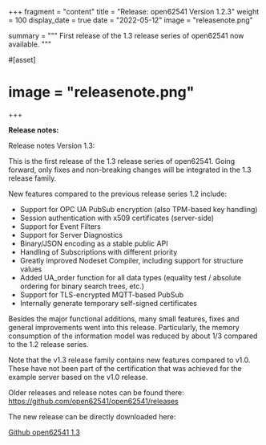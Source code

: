 +++
fragment = "content"
title = "Release: open62541 Version 1.2.3"
weight = 100
display_date = true
date = "2022-05-12"
image = "releasenote.png"

summary = """
First release of the 1.3 release series of open62541 now available.
"""


#[asset]
#  image = "releasenote.png"
+++


**Release notes:**

Release notes Version 1.3:

This is the first release of the 1.3 release series of open62541.
Going forward, only fixes and non-breaking changes will be integrated in the 1.3 release family.

New features compared to the previous release series 1.2 include:

* Support for OPC UA PubSub encryption (also TPM-based key handling)
* Session authentication with x509 certificates (server-side)
* Support for Event Filters
* Support for Server Diagnostics
* Binary/JSON encoding as a stable public API
* Handling of Subscriptions with different priority
* Greatly improved Nodeset Compiler, including support for structure values
* Added UA_order function for all data types (equality test / absolute ordering for binary search trees, etc.)
* Support for TLS-encrypted MQTT-based PubSub
* Internally generate temporary self-signed certificates

Besides the major functional additions, many small features, fixes and general improvements went into this release. Particularly, the memory consumption of the information model was reduced by about 1/3 compared to the 1.2 release series.

Note that the v1.3 release family contains new features compared to v1.0. These have not been part of the certification that was achieved for the example server based on the v1.0 release.

Older releases and release notes can be found there: https://github.com/open62541/open62541/releases

The new release can be directly downloaded here:

[Github open62541 1.3](https://github.com/open62541/open62541/releases/tag/v1.3)
